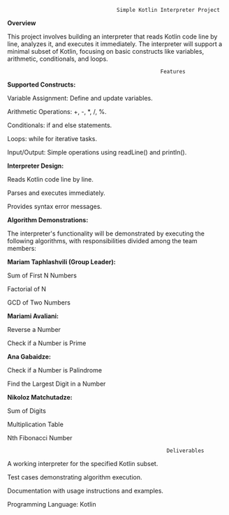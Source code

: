                                        Simple Kotlin Interpreter Project
**Overview**

This project involves building an interpreter that reads Kotlin code line by line, analyzes it, and executes it immediately. The interpreter will support a minimal subset of Kotlin, focusing on basic constructs like variables, arithmetic, conditionals, and loops.

                                                     Features
**Supported Constructs:**

Variable Assignment: Define and update variables.

Arithmetic Operations: +, -, *, /, %.

Conditionals: if and else statements.

Loops: while for iterative tasks.

Input/Output: Simple operations using readLine() and println().


**Interpreter Design:**

Reads Kotlin code line by line.

Parses and executes immediately.

Provides syntax error messages.


**Algorithm Demonstrations:**

The interpreter's functionality will be demonstrated by executing the following algorithms, with responsibilities divided among the team members:

**Mariam Taphlashvili (Group Leader):**

Sum of First N Numbers

Factorial of N

GCD of Two Numbers

**Mariami Avaliani:**

Reverse a Number

Check if a Number is Prime

**Ana Gabaidze:**

Check if a Number is Palindrome

Find the Largest Digit in a Number

**Nikoloz Matchutadze:**

Sum of Digits

Multiplication Table

Nth Fibonacci Number


                                                       Deliverables
A working interpreter for the specified Kotlin subset.

Test cases demonstrating algorithm execution.

Documentation with usage instructions and examples.

Programming Language: Kotlin

